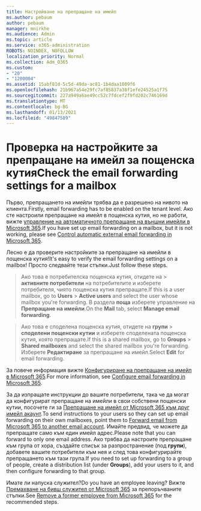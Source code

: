 ```yaml
---
title: Настройване на препращане на имейл
ms.author: pebaum
author: pebaum
manager: mnirkhe
ms.audience: Admin
ms.topic: article
ms.service: o365-administration
ROBOTS: NOINDEX, NOFOLLOW
localization_priority: Normal
ms.collection: Adm_O365
ms.custom:
- "20"
- "1200004"
ms.assetid: 15abf81d-5c5d-49da-ac81-1b4daa1809f6
ms.openlocfilehash: 21b967a54e29fc7af85837a38f1efe24525a1f75
ms.sourcegitcommit: 227a949a6ae49cc52c7fdcef2f9fd202c746169d
ms.translationtype: MT
ms.contentlocale: bg-BG
ms.lasthandoff: 01/13/2021
ms.locfileid: "49847589"
---
```

# <a name="check-the-email-forwarding-settings-for-a-mailbox"></a><span data-ttu-id="89579-102">Проверка на настройките за препращане на имейл за пощенска кутия</span><span class="sxs-lookup"><span data-stu-id="89579-102">Check the email forwarding settings for a mailbox</span></span>

<span data-ttu-id="89579-103">Първо, препращането на имейли трябва да е разрешено на нивото на клиента.</span><span class="sxs-lookup"><span data-stu-id="89579-103">Firstly, email forwarding has to be enabled on the tenant level.</span></span> <span data-ttu-id="89579-104">Ако сте настроили препращане на имейл в пощенска кутия, но не работи, вижте [управление на автоматичното препращане на външни имейли в Microsoft 365](https://docs.microsoft.com/microsoft-365/security/office-365-security/external-email-forwarding?view=o365-worldwide).</span><span class="sxs-lookup"><span data-stu-id="89579-104">If you have set up email forwarding on a mailbox, but it is not working, please see [Control automatic external email forwarding in Microsoft 365](https://docs.microsoft.com/microsoft-365/security/office-365-security/external-email-forwarding?view=o365-worldwide).</span></span>

<span data-ttu-id="89579-105">Лесно е да проверите настройките за препращане на имейли в пощенска кутия!</span><span class="sxs-lookup"><span data-stu-id="89579-105">It's easy to verify the email forwarding settings on a mailbox!</span></span> <span data-ttu-id="89579-106">Просто следвайте тези стъпки.</span><span class="sxs-lookup"><span data-stu-id="89579-106">Just follow these steps.</span></span>
  
> <span data-ttu-id="89579-107">Ако това е потребителска пощенска кутия, отидете на  \> **активните потребители** на потребителите и изберете потребителя, чиято пощенска кутия препращате.</span><span class="sxs-lookup"><span data-stu-id="89579-107">If this is a user mailbox, go to **Users** \> **Active users** and select the user whose mailbox you're forwarding.</span></span> <span data-ttu-id="89579-108">В раздела **поща** изберете управление на **Препращане на имейли**.</span><span class="sxs-lookup"><span data-stu-id="89579-108">On the **Mail** tab, select **Manage email forwarding**.</span></span>

> <span data-ttu-id="89579-109">Ако това е споделена пощенска кутия, отидете на **групи** \> **споделени пощенски кутии** и изберете споделената пощенска кутия, която препращате.</span><span class="sxs-lookup"><span data-stu-id="89579-109">If this is a shared mailbox, go to **Groups** \> **Shared mailboxes** and select the shared mailbox you're forwarding.</span></span> <span data-ttu-id="89579-110">Изберете **Редактиране** за препращане на имейл.</span><span class="sxs-lookup"><span data-stu-id="89579-110">Select **Edit** for email forwarding.</span></span>

<span data-ttu-id="89579-111">За повече информация вижте [Конфигуриране на препращане на имейл в Microsoft 365](https://docs.microsoft.com/microsoft-365/admin/email/configure-email-forwarding).</span><span class="sxs-lookup"><span data-stu-id="89579-111">For more information, see [Configure email forwarding in Microsoft 365](https://docs.microsoft.com/microsoft-365/admin/email/configure-email-forwarding).</span></span>
  
<span data-ttu-id="89579-112">За да изпращате инструкции до вашите потребители, така че да могат да конфигурират препращане на имейли в свои собствени пощенски кутии, посочете ги за [Препращане на имейл от Microsoft 365 към друг имейл акаунт](https://support.office.com/article/Forward-email-from-Office-365-to-another-email-account-1ed4ee1e-74f8-4f53-a174-86b748ff6a0e).</span><span class="sxs-lookup"><span data-stu-id="89579-112">To send instructions to your users so they can set up email forwarding on their own mailboxes, point them to [Forward email from Microsoft 365 to another email account](https://support.office.com/article/Forward-email-from-Office-365-to-another-email-account-1ed4ee1e-74f8-4f53-a174-86b748ff6a0e).</span></span> <span data-ttu-id="89579-113">Имайте предвид, че можете да препращате само към един имейл адрес.</span><span class="sxs-lookup"><span data-stu-id="89579-113">Please note that you can forward to only one email address.</span></span> <span data-ttu-id="89579-114">Ако трябва да настроите препращане към група от хора, създайте списък за разпространение (под **групи**), добавете вашите потребители към нея и след това конфигурирайте препращането към тази група.</span><span class="sxs-lookup"><span data-stu-id="89579-114">If you need to set up forwarding to a group of people, create a distribution list (under **Groups**), add your users to it, and then configure forwarding to that group.</span></span>
  
<span data-ttu-id="89579-115">Имате ли напуска служител?</span><span class="sxs-lookup"><span data-stu-id="89579-115">Do you have an employee leaving?</span></span> <span data-ttu-id="89579-116">Вижте [Премахване на бивш служител от Microsoft 365](https://docs.microsoft.com/microsoft-365/admin/add-users/remove-former-employee) за препоръчваните стъпки.</span><span class="sxs-lookup"><span data-stu-id="89579-116">See [Remove a former employee from Microsoft 365](https://docs.microsoft.com/microsoft-365/admin/add-users/remove-former-employee) for the recommended steps.</span></span>